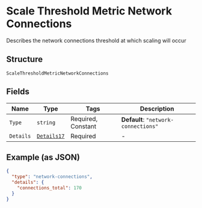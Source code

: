 
# Scale Threshold Metric Network Connections

Describes the network connections threshold at which scaling will occur

## Structure

`ScaleThresholdMetricNetworkConnections`

## Fields

| Name | Type | Tags | Description |
|  --- | --- | --- | --- |
| `Type` | `string` | Required, Constant | **Default**: `"network-connections"` |
| `Details` | [`Details17`](../../doc/models/details-17.md) | Required | - |

## Example (as JSON)

```json
{
  "type": "network-connections",
  "details": {
    "connections_total": 170
  }
}
```

